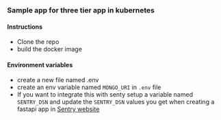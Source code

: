 ### Sample app for three tier app in kubernetes

#### Instructions
* Clone the repo 
* build the docker image

#### Environment variables
* create a new file named .env 
* create an env variable named `MONGO_URI` in `.env` file
* If you want to integrate this with senty setup a variable named `SENTRY_DSN` and update the `SENTRY_DSN` values you get when creating a fastapi app in [Sentry website](https://sentry.io) 